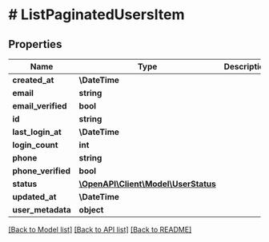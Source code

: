 # # ListPaginatedUsersItem

## Properties

Name | Type | Description | Notes
------------ | ------------- | ------------- | -------------
**created_at** | **\DateTime** |  |
**email** | **string** |  |
**email_verified** | **bool** |  |
**id** | **string** |  |
**last_login_at** | **\DateTime** |  |
**login_count** | **int** |  |
**phone** | **string** |  |
**phone_verified** | **bool** |  |
**status** | [**\OpenAPI\Client\Model\UserStatus**](UserStatus.md) |  |
**updated_at** | **\DateTime** |  |
**user_metadata** | **object** |  |

[[Back to Model list]](../../README.md#models) [[Back to API list]](../../README.md#endpoints) [[Back to README]](../../README.md)
